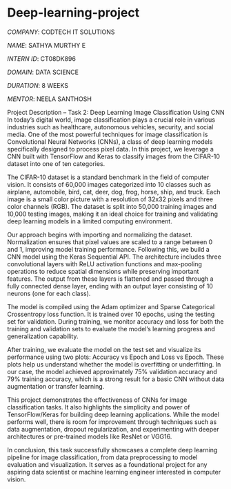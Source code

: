 # Deep-learning-project

*COMPANY*: CODTECH IT SOLUTIONS

*NAME*: SATHYA MURTHY E

*INTERN ID*: CT08DK896

*DOMAIN*: DATA SCIENCE

*DURATION*: 8 WEEKS

*MENTOR*: NEELA SANTHOSH

 Project Description – Task 2: Deep Learning Image Classification Using CNN
In today’s digital world, image classification plays a crucial role in various industries such as healthcare, autonomous vehicles, security, and social media. One of the most powerful techniques for image classification is Convolutional Neural Networks (CNNs), a class of deep learning models specifically designed to process pixel data. In this project, we leverage a CNN built with TensorFlow and Keras to classify images from the CIFAR-10 dataset into one of ten categories.

The CIFAR-10 dataset is a standard benchmark in the field of computer vision. It consists of 60,000 images categorized into 10 classes such as airplane, automobile, bird, cat, deer, dog, frog, horse, ship, and truck. Each image is a small color picture with a resolution of 32x32 pixels and three color channels (RGB). The dataset is split into 50,000 training images and 10,000 testing images, making it an ideal choice for training and validating deep learning models in a limited computing environment.

Our approach begins with importing and normalizing the dataset. Normalization ensures that pixel values are scaled to a range between 0 and 1, improving model training performance. Following this, we build a CNN model using the Keras Sequential API. The architecture includes three convolutional layers with ReLU activation functions and max-pooling operations to reduce spatial dimensions while preserving important features. The output from these layers is flattened and passed through a fully connected dense layer, ending with an output layer consisting of 10 neurons (one for each class).

The model is compiled using the Adam optimizer and Sparse Categorical Crossentropy loss function. It is trained over 10 epochs, using the testing set for validation. During training, we monitor accuracy and loss for both the training and validation sets to evaluate the model’s learning progress and generalization capability.

After training, we evaluate the model on the test set and visualize its performance using two plots: Accuracy vs Epoch and Loss vs Epoch. These plots help us understand whether the model is overfitting or underfitting. In our case, the model achieved approximately 75% validation accuracy and 79% training accuracy, which is a strong result for a basic CNN without data augmentation or transfer learning.

This project demonstrates the effectiveness of CNNs for image classification tasks. It also highlights the simplicity and power of TensorFlow/Keras for building deep learning applications. While the model performs well, there is room for improvement through techniques such as data augmentation, dropout regularization, and experimenting with deeper architectures or pre-trained models like ResNet or VGG16. 

In conclusion, this task successfully showcases a complete deep learning pipeline for image classification, from data preprocessing to model evaluation and visualization. It serves as a foundational project for any aspiring data scientist or machine learning engineer interested in computer vision.
